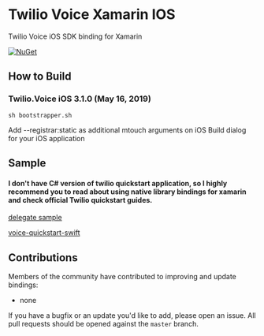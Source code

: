 # Twilio Voice Xamarin IOS

Twilio Voice iOS SDK binding for Xamarin

[![NuGet][nuget-img]][nuget-link]

[nuget-img]: https://img.shields.io/badge/nuget-3.1.0-blue.svg
[nuget-link]: https://www.nuget.org/packages/Twilio.Voice.iOS.XamarinBinding

## How to Build

### Twilio.Voice iOS 3.1.0 (May 16, 2019)
```
sh bootstrapper.sh
```

Add --registrar:static as additional mtouch arguments on iOS Build dialog for your iOS application

## Sample

####  I don't have C# version of twilio quickstart application, so I highly recommend you to read about using native library bindings for xamarin and check official Twilio quickstart guides.

[delegate sample](sample)

[voice-quickstart-swift](https://github.com/twilio/voice-quickstart-swift)

## Contributions

Members of the community have contributed to improving and update bindings:

- none

If you have a bugfix or an update you'd like to add, please open an issue. 
All pull requests should be opened against the `master` branch.
